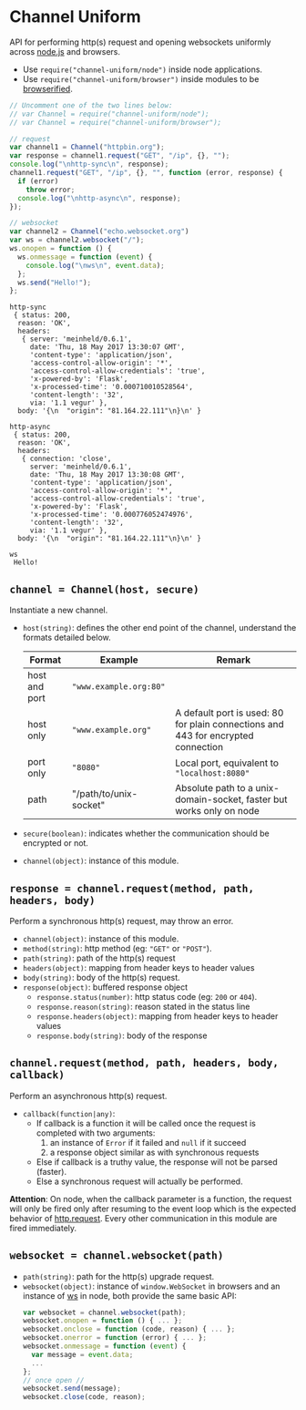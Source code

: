 # Channel Uniform

API for performing http(s) request and opening websockets uniformly across [node.js](http://nodejs.org) and browsers.
* Use `require("channel-uniform/node")` inside node applications.
* Use `require("channel-uniform/browser")` inside modules to be [browserified](http://browserify.org). 

```js
// Uncomment one of the two lines below:
// var Channel = require("channel-uniform/node");
// var Channel = require("channel-uniform/browser");

// request
var channel1 = Channel("httpbin.org");
var response = channel1.request("GET", "/ip", {}, "");
console.log("\nhttp-sync\n", response);
channel1.request("GET", "/ip", {}, "", function (error, response) {
  if (error)
    throw error;
  console.log("\nhttp-async\n", response);
});

// websocket
var channel2 = Channel("echo.websocket.org")
var ws = channel2.websocket("/");
ws.onopen = function () {
  ws.onmessage = function (event) {
    console.log("\nws\n", event.data);
  };
  ws.send("Hello!");
};
```

```
http-sync
 { status: 200,
  reason: 'OK',
  headers: 
   { server: 'meinheld/0.6.1',
     date: 'Thu, 18 May 2017 13:30:07 GMT',
     'content-type': 'application/json',
     'access-control-allow-origin': '*',
     'access-control-allow-credentials': 'true',
     'x-powered-by': 'Flask',
     'x-processed-time': '0.000710010528564',
     'content-length': '32',
     via: '1.1 vegur' },
  body: '{\n  "origin": "81.164.22.111"\n}\n' }

http-async
 { status: 200,
  reason: 'OK',
  headers: 
   { connection: 'close',
     server: 'meinheld/0.6.1',
     date: 'Thu, 18 May 2017 13:30:08 GMT',
     'content-type': 'application/json',
     'access-control-allow-origin': '*',
     'access-control-allow-credentials': 'true',
     'x-powered-by': 'Flask',
     'x-processed-time': '0.000776052474976',
     'content-length': '32',
     via: '1.1 vegur' },
  body: '{\n  "origin": "81.164.22.111"\n}\n' }

ws
 Hello!
```

## `channel = Channel(host, secure)`

Instantiate a new channel.

* `host(string)`: defines the other end point of the channel, understand the formats detailed below.

   Format       | Example                | Remark
  --------------|------------------------|------------------------------------------------------------------------------------
  host and port | `"www.example.org:80"` | 
  host only     | `"www.example.org"`    | A default port is used: 80 for plain connections and 443 for encrypted connection
  port only     | `"8080"`               | Local port, equivalent to `"localhost:8080"`
  path          | "/path/to/unix-socket" | Absolute path to a unix-domain-socket, faster but works only on node

* `secure(boolean)`: indicates whether the communication should be encrypted or not.
* `channel(object)`: instance of this module.

## `response = channel.request(method, path, headers, body)`

Perform a synchronous http(s) request, may throw an error.

* `channel(object)`: instance of this module.
* `method(string)`: http method (eg: `"GET"` or `"POST"`).
* `path(string)`: path of the http(s) request
* `headers(object)`: mapping from header keys to header values
* `body(string)`: body of the http(s) request.
* `response(object)`: buffered response object
  * `response.status(number)`: http status code (eg: `200` or `404`).
  * `response.reason(string)`: reason stated in the status line
  * `response.headers(object)`: mapping from header keys to header values
  * `response.body(string)`: body of the response

## `channel.request(method, path, headers, body, callback)`

Perform an asynchronous http(s) request.

* `callback(function|any)`:
  * If callback is a function it will be called once the request is completed with two arguments:
    1. an instance of `Error` if it failed and `null` if it succeed
    2. a response object similar as with synchronous requests
  * Else if callback is a truthy value, the response will not be parsed (faster).
  * Else a synchronous request will actually be performed.

**Attention**: On node, when the callback parameter is a function, the request will only be fired only after resuming to the event loop which is the expected behavior of [http.request](https://nodejs.org/api/http.html#http_http_request_options_callback).
Every other communication in this module are fired immediately.

## `websocket = channel.websocket(path)`

* `path(string)`: path for the http(s) upgrade request.
* `websocket(object)`: instance of `window.WebSocket` in browsers and an instance of [ws](https://www.npmjs.com/package/ws) in node, both provide the same basic API:
  ```js
  var websocket = channel.websocket(path);
  websocket.onopen = function () { ... };
  websocket.onclose = function (code, reason) { ... };
  websocket.onerror = function (error) { ... };
  websocket.onmessage = function (event) {
    var message = event.data;
    ...
  };
  // once open //
  websocket.send(message);
  websocket.close(code, reason);
  ```
